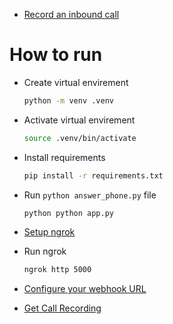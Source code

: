 - [Record an inbound call](https://www.twilio.com/docs/voice/tutorials/how-to-record-phone-calls/python#record-an-inbound-call)

# How to run

- Create virtual envirement

  ```bash
  python -m venv .venv
  ```

- Activate virtual envirement

  ```bash
  source .venv/bin/activate
  ```

- Install requirements

  ```bash
  pip install -r requirements.txt
  ```

- Run `python answer_phone.py` file

  ```bash
  python python app.py
  ```

- [Setup ngrok](https://dashboard.ngrok.com/get-started/setup/linux)

- Run ngrok

  ```bash
  ngrok http 5000
  ```

- [Configure your webhook URL](https://www.twilio.com/docs/voice/quickstart/python#configure-your-webhook-url)

- [Get Call Recording](https://console.twilio.com/us1/monitor/logs/call-recordings)
